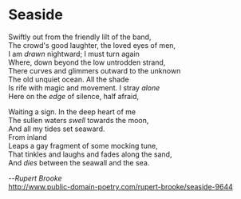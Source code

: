 # Seaside
Swiftly out from the friendly lilt of the band, <br>
The crowd's good laughter, the loved eyes of men,<br>
I am _drawn_ nightward; I must turn again<br>
Where, down beyond the low untrodden strand,<br>
There curves and glimmers outward to the unknown<br>
The old unquiet ocean. All the shade<br>
Is rife with magic and movement. I stray _alone_<br>
Here on the _edge_ of silence, half afraid,

Waiting a sign. In the deep heart of me<br>
The sullen waters _swell_ towards the moon,<br>
And all my tides set seaward.<br>
 From inland<br>
Leaps a gay fragment of some mocking tune,<br>
That tinkles and laughs and fades along the sand,<br>
And _dies_ between the seawall and the sea.<br>

--*Rupert Brooke*<br>
  http://www.public-domain-poetry.com/rupert-brooke/seaside-9644

